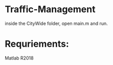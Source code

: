 # Traffic-Management

inside the CityWide folder, open main.m and run.

# Requriements:

Matlab R2018
